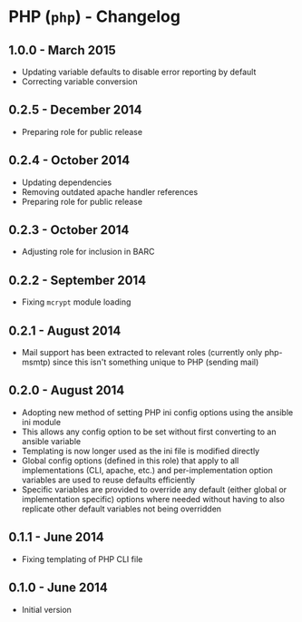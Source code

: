 # PHP (`php`) - Changelog

## 1.0.0 - March 2015

* Updating variable defaults to disable error reporting by default
* Correcting variable conversion

## 0.2.5 - December 2014

* Preparing role for public release

## 0.2.4 - October 2014

* Updating dependencies
* Removing outdated apache handler references
* Preparing role for public release

## 0.2.3 - October 2014

* Adjusting role for inclusion in BARC

## 0.2.2 - September 2014

* Fixing `mcrypt` module loading

## 0.2.1 - August 2014

* Mail support has been extracted to relevant roles (currently only php-msmtp) since this isn't something unique to PHP (sending mail)

## 0.2.0 - August 2014

* Adopting new method of setting PHP ini config options using the ansible ini module
* This allows any config option to be set without first converting to an ansible variable
* Templating is now longer used as the ini file is modified directly
* Global config options (defined in this role) that apply to all implementations (CLI, apache, etc.) and per-implementation option variables are used to reuse defaults efficiently
* Specific variables are provided to override any default (either global or implementation specific) options where needed without having to also replicate other default variables not being overridden

## 0.1.1 - June 2014

* Fixing templating of PHP CLI file

## 0.1.0 - June 2014

* Initial version
